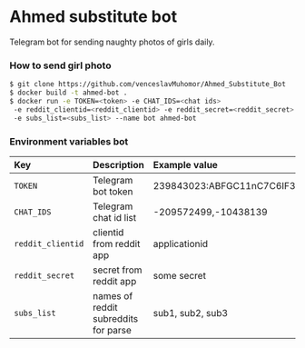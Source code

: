 # Ahmed substitute bot

Telegram bot for sending naughty photos of girls daily.

### How to send girl photo
```sh
$ git clone https://github.com/venceslavMuhomor/Ahmed_Substitute_Bot
$ docker build -t ahmed-bot .
$ docker run -e TOKEN=<token> -e CHAT_IDS=<chat ids> 
 -e reddit_clientid=<reddit_clientid> -e reddit_secret=<reddit_secret> 
 -e subs_list=<subs_list> --name bot ahmed-bot
```

### Environment variables bot

| Key               | Description                          | Example value                                  |
|:------------------|:-------------------------------------|:-----------------------------------------------|
| `TOKEN`           | Telegram bot token                   | 239843023:ABFGC11nC7C6IF3le29yl9u4fJJeV2Ts4z19 |
| `CHAT_IDS`        | Telegram chat id list                | -209572499,-10438139                           |
| `reddit_clientid` | clientid from reddit app             | applicationid                                  |
| `reddit_secret`   | secret from reddit app               | some secret                                    |
| `subs_list`       | names of reddit subreddits for parse | sub1, sub2, sub3                               |

